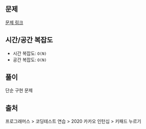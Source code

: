 ## 문제

[문제 링크](https://school.programmers.co.kr/learn/courses/30/lessons/67256)

## 시간/공간 복잡도

- 시간 복잡도: `O(N)`
- 공간 복잡도: `O(N)`

## 풀이

단순 구현 문제

## 출처

프로그래머스 > 코딩테스트 연습 > 2020 카카오 인턴십 > 키패드 누르기
